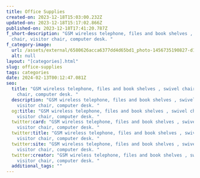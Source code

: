 ```yaml
---
title: Office Supplies
created-on: 2023-12-18T15:03:00.232Z
updated-on: 2023-12-18T15:17:02.866Z
published-on: 2023-12-18T17:41:20.787Z
f_short-description: "GSM wireless telephone, files and book shelves , swivel
  chair, visitor chair, computer desk. "
f_category-image:
  url: /assets/external/6580626acca6377dd4d65bd1_photo-1456735190827-d1262f71b8a3.png
  alt: null
layout: "[categories].html"
slug: office-supplies
tags: categories
date: 2024-02-13T00:12:47.081Z
seo:
  title: "GSM wireless telephone, files and book shelves , swivel chair, visitor
    chair, computer desk. "
  description: "GSM wireless telephone, files and book shelves , swivel chair,
    visitor chair, computer desk. "
  og:title: "GSM wireless telephone, files and book shelves , swivel chair,
    visitor chair, computer desk. "
  twitter:card: "GSM wireless telephone, files and book shelves , swivel chair,
    visitor chair, computer desk. "
  twitter:title: "GSM wireless telephone, files and book shelves , swivel chair,
    visitor chair, computer desk. "
  twitter:site: "GSM wireless telephone, files and book shelves , swivel chair,
    visitor chair, computer desk. "
  twitter:creator: "GSM wireless telephone, files and book shelves , swivel chair,
    visitor chair, computer desk. "
  additional_tags: ""
---
```

